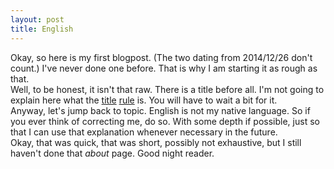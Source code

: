 ```yaml
---
layout: post
title: English
---
```

Okay, so here is my first blogpost. (The two dating from 2014/12/26 don't count.) I've never done one before. That is why I am starting it as rough as that.  
Well, to be honest, it isn't that raw. There is a title before all. I'm not going to explain here what the [title](https://shakadak.github.io/404) [rule](https://shakadak.github.io/404) is. You will have to wait a bit for it.  
Anyway, let's jump back to topic. English is not my native language. So if you ever think of correcting me, do so. With some depth if possible, just so that I can use that explanation whenever necessary in the future.  
Okay, that was quick, that was short, possibly not exhaustive, but I still haven't done that *about* page. Good night reader.
